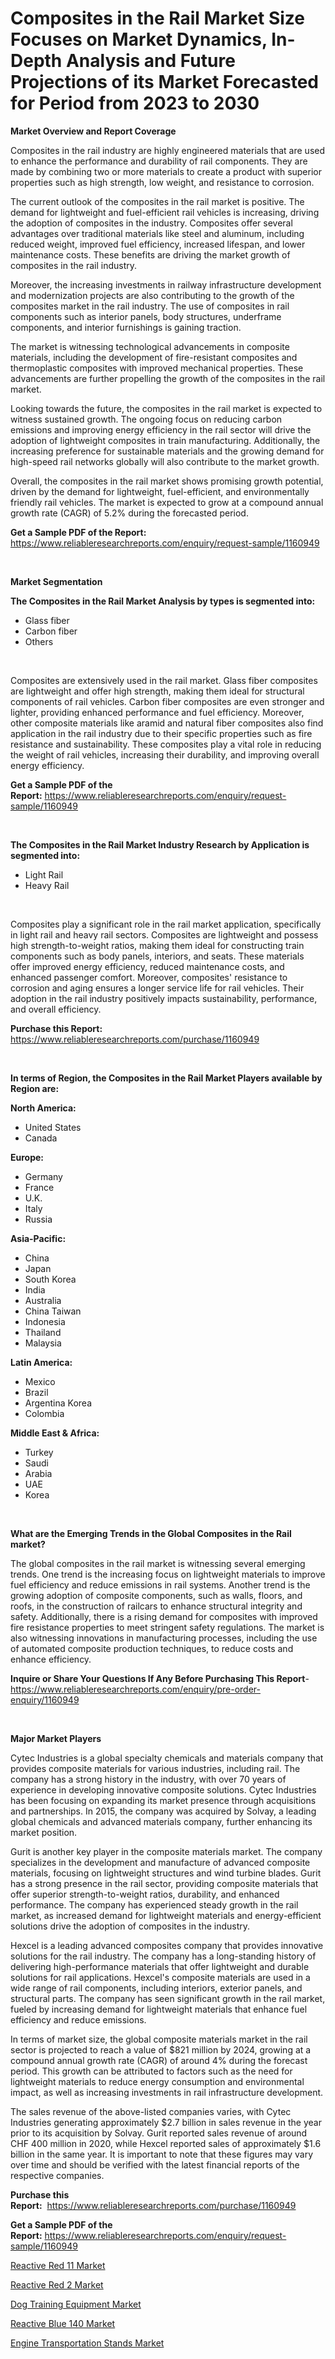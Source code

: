 <p><h1>Composites in the Rail Market Size Focuses on Market Dynamics, In-Depth Analysis and Future Projections of its Market Forecasted for Period from 2023 to 2030</h1></p><p><strong>Market Overview and Report Coverage</strong></p>
<p><p>Composites in the rail industry are highly engineered materials that are used to enhance the performance and durability of rail components. They are made by combining two or more materials to create a product with superior properties such as high strength, low weight, and resistance to corrosion.</p><p>The current outlook of the composites in the rail market is positive. The demand for lightweight and fuel-efficient rail vehicles is increasing, driving the adoption of composites in the industry. Composites offer several advantages over traditional materials like steel and aluminum, including reduced weight, improved fuel efficiency, increased lifespan, and lower maintenance costs. These benefits are driving the market growth of composites in the rail industry.</p><p>Moreover, the increasing investments in railway infrastructure development and modernization projects are also contributing to the growth of the composites market in the rail industry. The use of composites in rail components such as interior panels, body structures, underframe components, and interior furnishings is gaining traction.</p><p>The market is witnessing technological advancements in composite materials, including the development of fire-resistant composites and thermoplastic composites with improved mechanical properties. These advancements are further propelling the growth of the composites in the rail market.</p><p>Looking towards the future, the composites in the rail market is expected to witness sustained growth. The ongoing focus on reducing carbon emissions and improving energy efficiency in the rail sector will drive the adoption of lightweight composites in train manufacturing. Additionally, the increasing preference for sustainable materials and the growing demand for high-speed rail networks globally will also contribute to the market growth.</p><p>Overall, the composites in the rail market shows promising growth potential, driven by the demand for lightweight, fuel-efficient, and environmentally friendly rail vehicles. The market is expected to grow at a compound annual growth rate (CAGR) of 5.2% during the forecasted period.</p></p>
<p><strong>Get a Sample PDF of the Report:</strong> <a href="https://www.reliableresearchreports.com/enquiry/request-sample/1160949">https://www.reliableresearchreports.com/enquiry/request-sample/1160949</a></p>
<p>&nbsp;</p>
<p><strong>Market Segmentation</strong></p>
<p><strong>The Composites in the Rail Market Analysis by types is segmented into:</strong></p>
<p><ul><li>Glass fiber</li><li>Carbon fiber</li><li>Others</li></ul></p>
<p>&nbsp;</p>
<p><p>Composites are extensively used in the rail market. Glass fiber composites are lightweight and offer high strength, making them ideal for structural components of rail vehicles. Carbon fiber composites are even stronger and lighter, providing enhanced performance and fuel efficiency. Moreover, other composite materials like aramid and natural fiber composites also find application in the rail industry due to their specific properties such as fire resistance and sustainability. These composites play a vital role in reducing the weight of rail vehicles, increasing their durability, and improving overall energy efficiency.</p></p>
<p><strong>Get a Sample PDF of the Report:</strong>&nbsp;<a href="https://www.reliableresearchreports.com/enquiry/request-sample/1160949">https://www.reliableresearchreports.com/enquiry/request-sample/1160949</a></p>
<p>&nbsp;</p>
<p><strong>The Composites in the Rail Market Industry Research by Application is segmented into:</strong></p>
<p><ul><li>Light Rail</li><li>Heavy Rail</li></ul></p>
<p>&nbsp;</p>
<p><p>Composites play a significant role in the rail market application, specifically in light rail and heavy rail sectors. Composites are lightweight and possess high strength-to-weight ratios, making them ideal for constructing train components such as body panels, interiors, and seats. These materials offer improved energy efficiency, reduced maintenance costs, and enhanced passenger comfort. Moreover, composites' resistance to corrosion and aging ensures a longer service life for rail vehicles. Their adoption in the rail industry positively impacts sustainability, performance, and overall efficiency.</p></p>
<p><strong>Purchase this Report:</strong>&nbsp; <a href="https://www.reliableresearchreports.com/purchase/1160949">https://www.reliableresearchreports.com/purchase/1160949</a></p>
<p>&nbsp;</p>
<p><strong>In terms of Region, the Composites in the Rail Market Players available by Region are:</strong></p>
<p>
    <p> <strong> North America: </strong>
        <ul>
            <li>United States</li>
            <li>Canada</li>
        </ul>
        </p> 
    <p> <strong> Europe: </strong>
        <ul>
            <li>Germany</li>
            <li>France</li>
            <li>U.K.</li>
            <li>Italy</li>
            <li>Russia</li>
        </ul>
        </p> 
    <p> <strong> Asia-Pacific: </strong>
        <ul>
            <li>China</li>
            <li>Japan</li>
            <li>South Korea</li>
            <li>India</li>
            <li>Australia</li>
            <li>China Taiwan</li>
            <li>Indonesia</li>
            <li>Thailand</li>
            <li>Malaysia</li>
        </ul>
        </p> 
    <p> <strong> Latin America: </strong>
        <ul>
            <li>Mexico</li>
            <li>Brazil</li>
            <li>Argentina Korea</li>
            <li>Colombia</li>
        </ul>
        </p> 
    <p> <strong> Middle East & Africa: </strong>
        <ul>
            <li>Turkey</li>
            <li>Saudi</li>
            <li>Arabia</li>
            <li>UAE</li>
            <li>Korea</li>
        </ul>
    </p>
    </p>
<p>&nbsp;</p>
<p><strong>What are the Emerging Trends in the Global Composites in the Rail market?</strong></p>
<p><p>The global composites in the rail market is witnessing several emerging trends. One trend is the increasing focus on lightweight materials to improve fuel efficiency and reduce emissions in rail systems. Another trend is the growing adoption of composite components, such as walls, floors, and roofs, in the construction of railcars to enhance structural integrity and safety. Additionally, there is a rising demand for composites with improved fire resistance properties to meet stringent safety regulations. The market is also witnessing innovations in manufacturing processes, including the use of automated composite production techniques, to reduce costs and enhance efficiency.</p></p>
<p><strong>Inquire or Share Your Questions If Any Before Purchasing This Report</strong>- <a href="https://www.reliableresearchreports.com/enquiry/pre-order-enquiry/1160949">https://www.reliableresearchreports.com/enquiry/pre-order-enquiry/1160949</a></p>
<p>&nbsp;</p>
<p><strong>Major Market Players</strong></p>
<p><p>Cytec Industries is a global specialty chemicals and materials company that provides composite materials for various industries, including rail. The company has a strong history in the industry, with over 70 years of experience in developing innovative composite solutions. Cytec Industries has been focusing on expanding its market presence through acquisitions and partnerships. In 2015, the company was acquired by Solvay, a leading global chemicals and advanced materials company, further enhancing its market position.</p><p>Gurit is another key player in the composite materials market. The company specializes in the development and manufacture of advanced composite materials, focusing on lightweight structures and wind turbine blades. Gurit has a strong presence in the rail sector, providing composite materials that offer superior strength-to-weight ratios, durability, and enhanced performance. The company has experienced steady growth in the rail market, as increased demand for lightweight materials and energy-efficient solutions drive the adoption of composites in the industry.</p><p>Hexcel is a leading advanced composites company that provides innovative solutions for the rail industry. The company has a long-standing history of delivering high-performance materials that offer lightweight and durable solutions for rail applications. Hexcel's composite materials are used in a wide range of rail components, including interiors, exterior panels, and structural parts. The company has seen significant growth in the rail market, fueled by increasing demand for lightweight materials that enhance fuel efficiency and reduce emissions.</p><p>In terms of market size, the global composite materials market in the rail sector is projected to reach a value of $821 million by 2024, growing at a compound annual growth rate (CAGR) of around 4% during the forecast period. This growth can be attributed to factors such as the need for lightweight materials to reduce energy consumption and environmental impact, as well as increasing investments in rail infrastructure development.</p><p>The sales revenue of the above-listed companies varies, with Cytec Industries generating approximately $2.7 billion in sales revenue in the year prior to its acquisition by Solvay. Gurit reported sales revenue of around CHF 400 million in 2020, while Hexcel reported sales of approximately $1.6 billion in the same year. It is important to note that these figures may vary over time and should be verified with the latest financial reports of the respective companies.</p></p>
<p><strong>Purchase this Report:</strong>&nbsp;&nbsp;<a href="https://www.reliableresearchreports.com/purchase/1160949">https://www.reliableresearchreports.com/purchase/1160949</a></p>
<p></p>
<p><strong>Get a Sample PDF of the Report:</strong>&nbsp;<a href="https://www.reliableresearchreports.com/enquiry/request-sample/1160949">https://www.reliableresearchreports.com/enquiry/request-sample/1160949</a></p>
<p><p><a href="https://www.linkedin.com/pulse/reactive-red-11-market-size-growth-forecast-from-2023-4kdje/">Reactive Red 11 Market</a></p><p><a href="https://www.linkedin.com/pulse/reactive-red-2-market-challenges-opportunities-growth-drivers-hkw0e/">Reactive Red 2 Market</a></p><p><a href="https://medium.com/@dougschmidt645/dog-training-equipment-market-size-growth-forecast-2023-2030-e9cdd9c67f40">Dog Training Equipment Market</a></p><p><a href="https://www.linkedin.com/pulse/reactive-blue-140-market-size-share-amp-trends-analysis-report-wvsfe/">Reactive Blue 140 Market</a></p><p><a href="https://medium.com/@walkersipes1943/engine-transportation-stands-market-size-growth-forecast-2023-2030-10627cad6561">Engine Transportation Stands Market</a></p></p>